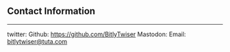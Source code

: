 
## Contact Information
----------------------
twitter: 
Github: https://github.com/BitlyTwiser
Mastodon:
Email: bitlytwiser@tuta.com
